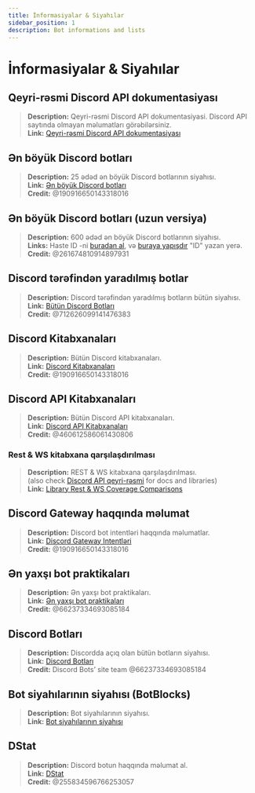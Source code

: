 ```yaml
---
title: İnformasiyalar & Siyahılar
sidebar_position: 1
description: Bot informations and lists
---
```


# İnformasiyalar & Siyahılar

## **Qeyri-rəsmi Discord API dokumentasiyası**
> __Description:__ Qeyri-rəsmi Discord API dokumentasiyasi. Discord API saytında olmayan məlumatları görəbilərsiniz.  <br/>
__Link:__ [Qeyri-rəsmi Discord API dokumentasiyası](https://luna.gitlab.io/discord-unofficial-docs/)

## **Ən böyük Discord botları**
> __Description:__ 25 ədəd ən böyük Discord botlarının siyahısı.   <br/>
__Link:__ [Ən böyük Discord botları](https://gist.github.com/advaith1/451dcbca2d7c3503d4f48d63eb918cb0)   <br/>
__Credit:__ @190916650143318016

## **Ən böyük Discord botları (uzun versiya)**
> __Description:__ 600 ədəd ən böyük Discord botlarının siyahısı.  <br/>
__Links:__ Haste ID -ni [buradan al](https://unbelievaboat.com/api/botlist), və [buraya yapışdır](https://haste.unbelievaboat.com/ID) "ID" yazan yerə.  <br/>
__Credit:__ @261674810914897931

## **Discord tərəfindən yaradılmış botlar**
> __Description:__ Discord tərəfindən yaradılmış botların bütün siyahısı.   <br/>
__Link:__ [Bütün Discord Botları](https://gist.github.com/GeneralSadaf/e58edfb8158df2680aa90ae897c2e327)   <br/>
__Credit:__ @712626099141476383

## **Discord Kitabxanaları**
> __Description:__ Bütün Discord kitabxanaları.   <br/>
__Link:__ [Discord Kitabxanaları](https://libs.advaith.io/)   <br/>
__Credit:__ @190916650143318016

## **Discord API Kitabxanaları**
> __Description:__ Bütün Discord API kitabxanaları.  <br/>
__Link:__ [Discord API Kitabxanaları](https://github.com/apacheli/discord-api-libs)  <br/>
__Credit:__ @460612586061430806

### **Rest & WS kitabxana qarşılaşdırılması**
> __Description:__ REST & WS kitabxana qarşılaşdırılması.   <br/>
(also check [Discord API qeyri-rəsmi](https://discordapi.com/unofficial/) for docs and libraries)   <br/>
__Link:__ [Library Rest & WS Coverage Comparisons](https://discordapi.com/unofficial/comparison.html) 

## **Discord Gateway haqqında məlumat**
> __Description:__ Discord bot intentləri haqqında məlumatlar.  <br/>
__Link:__ [Discord Gateway Intentləri](https://gist.github.com/advaith1/e69bcc1cdd6d0087322734451f15aa2f)  <br/>
__Credit:__ @190916650143318016

## **Ən yaxşı bot praktikaları**
> __Description:__ Ən yaxşı bot praktikaları.   <br/>
__Link:__ [Ən yaxşı bot praktikaları](https://github.com/meew0/discord-bot-best-practices)   <br/>
__Credit:__ @66237334693085184

## **Discord Botları**
> __Description:__ Discordda açıq olan bütün botların siyahısı.   <br/>
__Link:__ [Discord Botları](https://discord.bots.gg/)   <br/>
__Credit:__ Discord Bots’ site team @66237334693085184

## **Bot siyahılarının siyahısı** (BotBlocks)
> __Description:__ Bot siyahılarının siyahısı.   <br/>
__Link:__ [Bot siyahılarının siyahısı](https://botblock.org/lists) 

## **DStat**
> __Description:__ Discord botun haqqında məlumat al.   <br/>
__Link:__ [DStat](https://github.com/benricheson101/dstat) <br/>
__Credit:__ @255834596766253057
